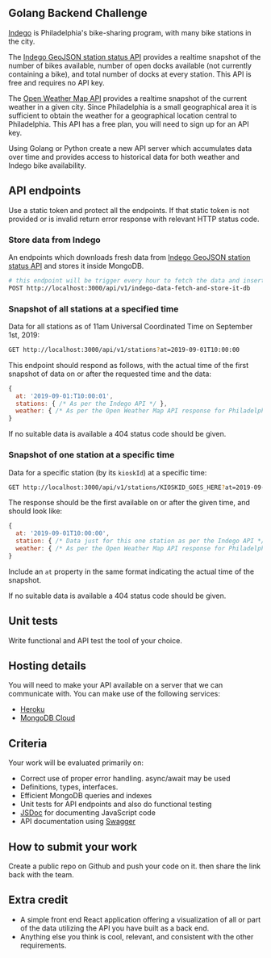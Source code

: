 ## Golang  Backend Challenge

[Indego](https://www.rideindego.com) is Philadelphia's bike-sharing program, with many bike stations in the city.

The [Indego GeoJSON station status API](https://www.rideindego.com/stations/json/) provides a realtime snapshot of the number of bikes available, number of open docks available (not currently containing a bike), and total number of docks at every station. This API is free and requires no API key.

The [Open Weather Map API](https://openweathermap.org/current#name) provides a realtime snapshot of the current weather in a given city. Since Philadelphia is a small geographical area it is sufficient to obtain the weather for a geographical location central to Philadelphia. This API has a free plan, you will need to sign up for an API key.

Using Golang or Python create a new API server which accumulates data over time and provides access to historical data for both weather and Indego bike availability.

## API endpoints

Use a static token and protect all the endpoints. If that static token is not provided or is invalid return error response with relevant HTTP status code.

### Store data from Indego

An endpoints which downloads fresh data from [Indego GeoJSON station status API](https://www.rideindego.com/stations/json/) and stores it inside MongoDB.

```bash
# this endpoint will be trigger every hour to fetch the data and insert it in the mongo database
POST http://localhost:3000/api/v1/indego-data-fetch-and-store-it-db
```

### Snapshot of all stations at a specified time

Data for all stations as of 11am Universal Coordinated Time on September 1st, 2019:

```bash
GET http://localhost:3000/api/v1/stations?at=2019-09-01T10:00:00
```

This endpoint should respond as follows, with the actual time of the first snapshot of data on or after the requested time and the data:

```javascript
{
  at: '2019-09-01:T10:00:01',
  stations: { /* As per the Indego API */ },
  weather: { /* As per the Open Weather Map API response for Philadelphia */ }
}
```

If no suitable data is available a 404 status code should be given.

### Snapshot of one station at a specific time

Data for a specific station (by its `kioskId`) at a specific time:

```bash
GET http://localhost:3000/api/v1/stations/KIOSKID_GOES_HERE?at=2019-09-01T10:00:00
```

The response should be the first available on or after the given time, and should look like:

```javascript
{
  at: '2019-09-01T10:00:00',
  station: { /* Data just for this one station as per the Indego API */ },
  weather: { /* As per the Open Weather Map API response for Philadelphia */ }
}
```

Include an `at` property in the same format indicating the actual time of the snapshot.

If no suitable data is available a 404 status code should be given.

## Unit tests

Write functional and API test the tool of your choice.

## Hosting details

You will need to make your API available on a server that we can communicate with. You can make use of the following services:
* [Heroku](https://heroku.com/)
* [MongoDB Cloud](https://www.mongodb.com/cloud)

## Criteria

Your work will be evaluated primarily on:

* Correct use of proper error handling. async/await may be used
* Definitions, types, interfaces.
* Efficient MongoDB queries and indexes
* Unit tests for API endpoints and also do functional testing
* [JSDoc](https://jsdoc.app/) for documenting JavaScript code
* API documentation using [Swagger](https://swagger.io/)

## How to submit your work

Create a public repo on Github and push your code on it. then share the link back with the team.

## Extra credit

* A simple front end React application offering a visualization of all or part of the data utilizing the API you have built as a back end.
* Anything else you think is cool, relevant, and consistent with the other requirements.
